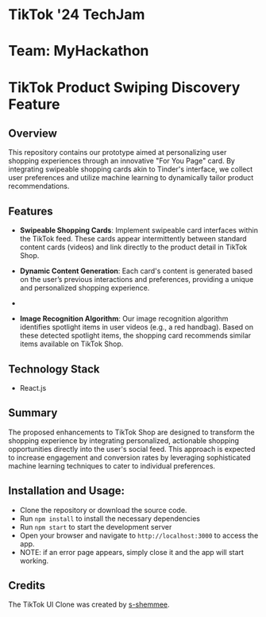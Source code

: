 # TikTok '24 TechJam 
# Team: MyHackathon

# TikTok Product Swiping Discovery Feature

## Overview
This repository contains our prototype aimed at personalizing user shopping experiences through an innovative "For You Page" card. By integrating swipeable shopping cards akin to Tinder's interface, we collect user preferences and utilize machine learning to dynamically tailor product recommendations.


## Features
- **Swipeable Shopping Cards**: Implement swipeable card interfaces within the TikTok feed. These cards appear intermittently between standard content cards (videos) and link directly to the product detail in TikTok Shop.

- **Dynamic Content Generation**: Each card's content is generated based on the user’s previous interactions and preferences, providing a unique and personalized shopping experience.
- 
- **Image Recognition Algorithm**: Our image recognition algorithm identifies spotlight items in user videos (e.g., a red handbag). Based on these detected spotlight items, the shopping card recommends similar items available on TikTok Shop.


## Technology Stack
- React.js

## Summary
The proposed enhancements to TikTok Shop are designed to transform the shopping experience by integrating personalized, actionable shopping opportunities directly into the user's social feed. This approach is expected to increase engagement and conversion rates by leveraging sophisticated machine learning techniques to cater to individual preferences.


## Installation and Usage:
- Clone the repository or download the source code.
- Run `npm install` to install the necessary dependencies
- Run  `npm start` to start the development server
- Open your browser and navigate to `http://localhost:3000` to access the app.
- NOTE: if an error page appears, simply close it and the app will start working.

## Credits
The TikTok UI Clone was created by [s-shemmee](https://github.com/s-shemmee).
